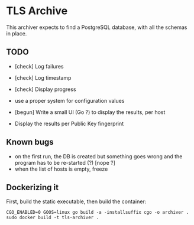 # TLS Archive

This archiver expects to find a PostgreSQL database, with all the schemas in place.

## TODO

* [check] Log failures
* [check] Log timestamp
* [check] Display progress
* use a proper system for configuration values

* [begun] Write a small UI (Go ?) to display the results, per host
* Display the results per Public Key fingerprint

## Known bugs

* on the first run, the DB is created but something goes wrong and the program has to be re-started (?) [nope ?]
* when the list of hosts is empty, freeze

## Dockerizing it

First, build the static executable, then build the container:

    CGO_ENABLED=0 GOOS=linux go build -a -installsuffix cgo -o archiver .
    sudo docker build -t tls-archiver .
